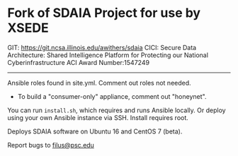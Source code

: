 Fork of SDAIA Project for use by XSEDE 
=======================================

GIT: https://git.ncsa.illinois.edu/awithers/sdaia
CICI: Secure Data Architecture: Shared Intelligence Platform for Protecting our National Cyberinfrastructure
ACI Award Number:1547249

-----------------------

Ansible roles found in site.yml.  Comment out roles not needed.

  - To build a "consumer-only" appliance, comment out "honeynet".

You can run `install.sh`, which requires and runs Ansible locally. Or deploy using your own Ansible instance via SSH. Install requires root.

Deploys SDAIA software on Ubuntu 16 and CentOS 7 (beta).

Report bugs to filus@psc.edu
